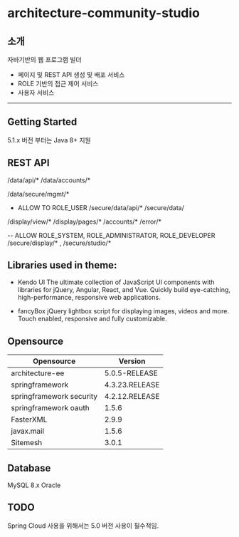 # architecture-community-studio
## 소개

자바기반의 웹 프로그램 빌더 

- 페이지 및 REST API 생성 및 배포 서비스 
- ROLE 기반의 접근 제어 서비스 
- 사용자 서비스 


------
## Getting Started

5.1.x 버전 부터는 Java 8+ 지원


## REST API

/data/api/*
/data/accounts/*


/data/secure/mgmt/*

- ALLOW TO ROLE_USER
/secure/data/api/*
/secure/data/


/display/view/*
/display/pages/*
/accounts/*
/error/*


-- ALLOW ROLE_SYSTEM, ROLE_ADMINISTRATOR, ROLE_DEVELOPER
/secure/display/* , /secure/studio/*

 

## Libraries used in theme: 

- Kendo UI 
The ultimate collection of JavaScript UI components with libraries for jQuery, Angular, React, and Vue. Quickly build eye-catching, high-performance, responsive web applications.

- fancyBox 
jQuery lightbox script for displaying images, videos and more.
Touch enabled, responsive and fully customizable.



## Opensource
| Opensource | Version |
|------------|---------|
| architecture-ee | 5.0.5-RELEASE |
| springframework | 4.3.23.RELEASE |
| springframework security | 4.2.12.RELEASE|
| springframework oauth | 1.5.6 |
| FasterXML | 2.9.9 |
| javax.mail | 1.5.6 |
| Sitemesh| 3.0.1 |

## Database 
MySQL 8.x
Oracle

## TODO
Spring Cloud 사용을 위해서는 5.0 버전 사용이 필수적임.